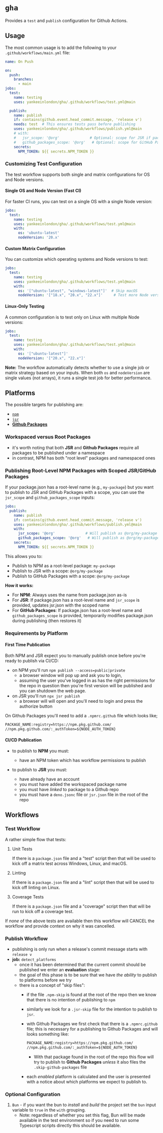 # `gha`

Provides a `test` and `publish` configuration for Github Actions.

## Usage

The most common usage is to add the following to your `.github/workflows/main.yml` file:

```yml
name: On Push

on:
  push:
    branches:
      - main
jobs:
  test:
    name: testing
    uses: yankeeinlondon/gha/.github/workflows/test.yml@main

  publish:
    name: publish
    if: contains(github.event.head_commit.message, 'release v')
    needs: test  # This ensures tests pass before publishing
    uses: yankeeinlondon/gha/.github/workflows/publish.yml@main
    # with:
    #   jsr_scope: '@org'              # Optional: scope for JSR if package.json has root-level name
    #   github_packages_scope: '@org'   # Optional: scope for GitHub Packages if package.json has root-level name
    secrets:
      NPM_TOKEN: ${{ secrets.NPM_TOKEN }}
```

### Customizing Test Configuration

The test workflow supports both single and matrix configurations for OS and Node versions.

#### Single OS and Node Version (Fast CI)

For faster CI runs, you can test on a single OS with a single Node version:

```yml
jobs:
  test:
    name: testing
    uses: yankeeinlondon/gha/.github/workflows/test.yml@main
    with:
      os: 'ubuntu-latest'
      nodeVersion: '20.x'
```

#### Custom Matrix Configuration

You can customize which operating systems and Node versions to test:

```yml
jobs:
  test:
    name: testing
    uses: yankeeinlondon/gha/.github/workflows/test.yml@main
    with:
      os: '["ubuntu-latest", "windows-latest"]'  # Skip macOS
      nodeVersion: '["18.x", "20.x", "22.x"]'     # Test more Node versions
```

#### Linux-Only Testing

A common configuration is to test only on Linux with multiple Node versions:

```yml
jobs:
  test:
    name: testing
    uses: yankeeinlondon/gha/.github/workflows/test.yml@main
    with:
      os: '["ubuntu-latest"]'
      nodeVersion: '["20.x", "22.x"]'
```

**Note:** The workflow automatically detects whether to use a single job or matrix strategy based on your inputs. When both `os` and `nodeVersion` are single values (not arrays), it runs a single test job for better performance.


## Platforms

The possible targets for publishing are:

- [`npm`](https://www.npmjs.com/)
- [`jsr`](https://jsr.io/)
- [**Github Packages**](https://docs.github.com/en/packages/learn-github-packages/introduction-to-github-packages)

### Workspaced versus Root Packages

- it's worth noting that both **JSR** and **Github Packages** require all packages to be published under a namespace 
- in contrast, NPM has both "root level" packages and namespaced ones

### Publishing Root-Level NPM Packages with Scoped JSR/GitHub Packages

If your package.json has a root-level name (e.g., `my-package`) but you want to publish to JSR and GitHub Packages with a scope, you can use the `jsr_scope` and `github_packages_scope` inputs:

```yml
jobs:
  publish:
    name: publish
    if: contains(github.event.head_commit.message, 'release v')
    uses: yankeeinlondon/gha/.github/workflows/publish.yml@main
    with:
      jsr_scope: '@org'              # Will publish as @org/my-package to JSR
      github_packages_scope: '@org'   # Will publish as @org/my-package to GitHub Packages
    secrets:
      NPM_TOKEN: ${{ secrets.NPM_TOKEN }}
```

This allows you to:

- Publish to NPM as a root-level package: `my-package`
- Publish to JSR with a scope: `@org/my-package`
- Publish to GitHub Packages with a scope: `@org/my-package`

**How it works:**

- For **NPM**: Always uses the name from package.json as-is
- For **JSR**: If package.json has a root-level name and `jsr_scope` is provided, updates jsr.json with the scoped name
- For **GitHub Packages**: If package.json has a root-level name and `github_packages_scope` is provided, temporarily modifies package.json during publishing (then restores it)

### Requirements by Platform

#### First Time Publication

Both NPM and JSR expect you to manually publish once before you're ready to publish via CI/CD:

- on NPM you'll run `npm publish --access=public|private`
  - a browser window will pop up and ask you to login, 
  - assuming the user you've logged in as has the right permissions for the repo in question then you're first version will be published and you can shutdown the web page.
- on JSR you'll run `npx jsr publish`
  - a browser will will open and you'll need to login and press the authorize button

On Github Packages you'll need to add a `.npmrc.github` file which looks like;

```txt
PACKAGE_NAME:registry=https://npm.pkg.github.com/
//npm.pkg.github.com/:_authToken=${NODE_AUTH_TOKEN}
```

#### CI/CD Publication

- to publish to **NPM** you must:
  - have an NPM token which has workflow permissions to publish

- to publish to **JSR** you must:
  - have already have an account 
  - you must have added the workspaced package name
  - you must have _linked_ to package to a Github repo
  - you must have a `deno.jsonc` file or `jsr.json` file in the root of the repo


## Workflows


### Test Workflow

A rather simple flow that tests:

1. Unit Tests

    If there is a `package.json` file and a "test" script then that will be used to kick off a matrix test across Windows, Linux, and macOS.

2. Linting

    If there is a `package.json` file and a "lint" script then that will be used to kick off linting on Linux.

3. Coverage Tests

    If there is a `package.json` file and a "coverage" script then that will be run to kick off a coverage test.

If _none_ of the above tests are available then this workflow will CANCEL the workflow and provide context on why it was cancelled.

### Publish Workflow


- publishing is only run when a release's commit message starts with `release v`
- **job:** `detect_platforms` 
  - once it has been determined that the current commit should be published we enter an **evaluation** stage:
  - the goal of this phase is to be sure that we have _the ability_ to publish to platforms before we try
  - there is a concept of "skip files":
    - if the file `.npm-skip` is found at the root of the repo then we know that there is no intention of publishing to `npm`
    - similarly we look for a `.jsr-skip` file for the intention to publish to `jsr`.
    - with Github Packages we first check that there is a `.npmrc.github` file; this is necessary for a publishing to Github Packages and will looks something like:

        ```txt
        PACKAGE_NAME:registry=https://npm.pkg.github.com/
        //npm.pkg.github.com/:_authToken=${NODE_AUTH_TOKEN}
        ```

      - With that package found in the root of the repo this flow will try to publish to **Github Packages** _unless_ it also files the `.skip-github-packages` file 
    - each _enabled_ platform is calculated and the user is presented with a notice about which platforms we expect to publish to.

### Optional Configuration

1. `Bun` - if you want the bun to _install_ and _build_ the project set the `bun` input variable to `true` in the `with` grouping.
   - Note: regardless of whether you set this flag, Bun will be made available in the test environment so if you need to run some Typescript scripts directly this should be available.

